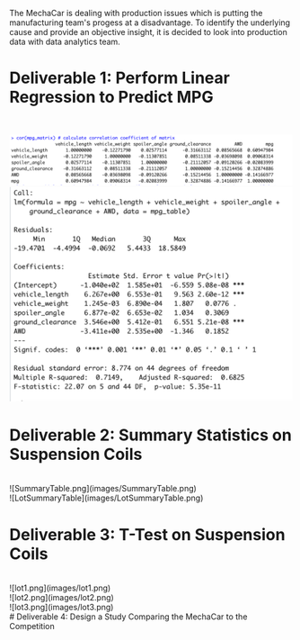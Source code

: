 The MechaCar is dealing with production issues which is putting the manufacturing team's progess at a disadvantage. To identify the underlying cause and provide an objective insight, it is decided to look into production data with data analytics team.

# Deliverable 1: Perform Linear Regression to Predict MPG
<br>

![CorrelationCoefficientMatrix1.png](images/CorrelationCoefficientMatrix1.png)
<br>
![CorrelationCoefficientMatrix2.png](images/CorrelationCoefficientMatrix2.png)

# Deliverable 2: Summary Statistics on Suspension Coils
<br>
![SummaryTable.png](images/SummaryTable.png)
<br>
![LotSummaryTable](images/LotSummaryTable.png)
<br>

# Deliverable 3: T-Test on Suspension Coils
<br>
![lot1.png](images/lot1.png)
<br>
![lot2.png](images/lot2.png)
<br>
![lot3.png](images/lot3.png)
<br>
# Deliverable 4: Design a Study Comparing the MechaCar to the Competition